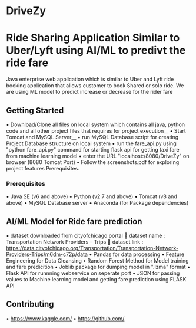 # DriveZy
# Ride Sharing Application Similar to Uber/Lyft using AI/ML to predivt the ride fare
Java enterprise web application which is similar to Uber and Lyft ride booking application that allows customer to book Shared or solo ride. We are using ML model to predict increase or decrease for the rider fare 

## Getting Started
•	Download/Clone all files on local system which contains all java, python code and all other project files that requires for project execution__
•	Start Tomcat and MySQL Server__
•	run MySQL Database script for creating Project Database structure on local system
•	run the fare_api.py using "python fare_api.py" command for starting flask api for getting taxi fare from machine learning model
•	enter the URL "localhost:/8080/DriveZy" on browser (8080 Tomcat Port)
•	Follow the screenshots.pdf for exploring project features Prerequisites.

### Prerequisites
•	Java SE (v6 and above)
•	Python (v2.7 and above)
•	Tomcat (v8 and above)
•	MySQL Database server
•	Anaconda (for Package dependencies) 

## AI/ML Model for Ride fare prediction

•	dataset downloaded from cityofchicago portal 
	dataset name : Transportation Network Providers – Trips
	dataset link : https://data.cityofchicago.org/Transportation/Transportation-Network-Providers-Trips/m6dm-c72p/data
•	Pandas for data processing
•	Feature Engineering for Data Cleansing 
•	Random Forest Method for Model training and fare predicition
•	Joblib package for dumping model in ".lzma" format
•	Flask API for runnning webservice on seperate port
•	JSON for passing values to Machine learning model and getting fare prediction using FLASK API

## Contributing
•	https://www.kaggle.com/
•	https://github.com/

